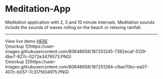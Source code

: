 # Meditation-App
Meditation application with 2, 5 and 10 minute intervals. Meditation sounds include the sounds of waves rolling on the beach or relaxing rainfall.
<hr>
View live demo <a href="https://meditation-application.netlify.app">HERE</a>
<br>
![mockup 1](https://user-images.githubusercontent.com/80648658/187251245-7382ecaf-5129-4be7-827c-0272e3479573.PNG)
<br>
![mockup 2](https://user-images.githubusercontent.com/80648658/187251284-c9ae70bc-ea07-407c-b057-7c317fd34975.PNG)

